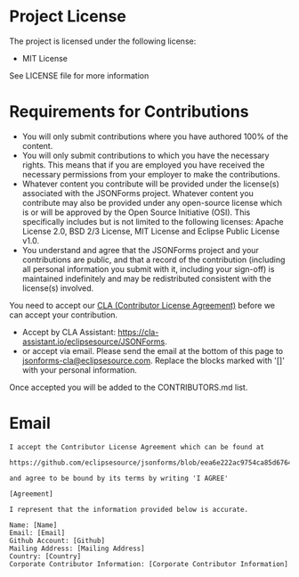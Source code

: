 # Project License
 
The project is licensed under the following license:

* MIT License

See LICENSE file for more information

# Requirements for Contributions

* You will only submit contributions where you have authored 100% of the content.
* You will only submit contributions to which you have the necessary rights. This means that if you are employed you have received the necessary permissions from your employer to make the contributions.
* Whatever content you contribute will be provided under the license(s) associated with the JSONForms project. Whatever content you contribute may also be provided under any open-source license which is or will be approved by the Open Source Initiative (OSI). This specifically includes but is not limited to the following licenses: Apache License 2.0, BSD 2/3 License, MIT License and Eclipse Public License v1.0.
* You understand and agree that the JSONForms project and your contributions are public, and that a record of the contribution (including all personal information you submit with it, including your sign-off) is maintained indefinitely and may be redistributed consistent with the license(s) involved.

You need to accept our <a href="https://github.com/eclipsesource/jsonforms/blob/eea6e222ac9754ca85d6764a7d5c5cd396fe340a/CLA.md">CLA (Contributor License Agreement)</a> before we can accept your contribution.
* Accept by CLA Assistant: <a href="https://cla-assistant.io/eclipsesource/JSONForms">https://cla-assistant.io/eclipsesource/JSONForms</a>.
* or accept via email. Please send the email at the bottom of this page to jsonforms-cla@eclipsesource.com. Replace the blocks marked with '[]' with your personal information.

Once accepted you will be added to the CONTRIBUTORS.md list.

# Email
```
I accept the Contributor License Agreement which can be found at 

https://github.com/eclipsesource/jsonforms/blob/eea6e222ac9754ca85d6764a7d5c5cd396fe340a/CLA.md

and agree to be bound by its terms by writing 'I AGREE'

[Agreement]

I represent that the information provided below is accurate.

Name: [Name]
Email: [Email]
Github Account: [Github]
Mailing Address: [Mailing Address]
Country: [Country]
Corporate Contributor Information: [Corporate Contributor Information]
```